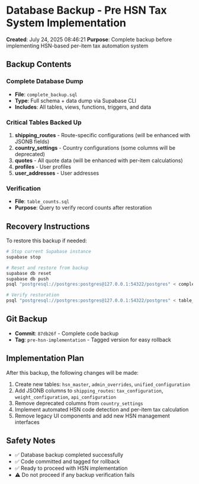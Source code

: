 # Database Backup - Pre HSN Tax System Implementation

**Created**: July 24, 2025 08:46:21
**Purpose**: Complete backup before implementing HSN-based per-item tax automation system

## Backup Contents

### Complete Database Dump
- **File**: `complete_backup.sql`
- **Type**: Full schema + data dump via Supabase CLI
- **Includes**: All tables, views, functions, triggers, and data

### Critical Tables Backed Up
1. **shipping_routes** - Route-specific configurations (will be enhanced with JSONB fields)
2. **country_settings** - Country configurations (some columns will be deprecated)
3. **quotes** - All quote data (will be enhanced with per-item calculations)
4. **profiles** - User profiles
5. **user_addresses** - User addresses

### Verification
- **File**: `table_counts.sql`
- **Purpose**: Query to verify record counts after restoration

## Recovery Instructions

To restore this backup if needed:

```bash
# Stop current Supabase instance
supabase stop

# Reset and restore from backup
supabase db reset
supabase db push
psql "postgresql://postgres:postgres@127.0.0.1:54322/postgres" < complete_backup.sql

# Verify restoration
psql "postgresql://postgres:postgres@127.0.0.1:54322/postgres" < table_counts.sql
```

## Git Backup
- **Commit**: `87db26f` - Complete code backup
- **Tag**: `pre-hsn-implementation` - Tagged version for easy rollback

## Implementation Plan
After this backup, the following changes will be made:
1. Create new tables: `hsn_master`, `admin_overrides`, `unified_configuration`
2. Add JSONB columns to `shipping_routes`: `tax_configuration`, `weight_configuration`, `api_configuration`
3. Remove deprecated columns from `country_settings`
4. Implement automated HSN code detection and per-item tax calculation
5. Remove legacy UI components and add new HSN management interfaces

## Safety Notes
- ✅ Database backup completed successfully
- ✅ Code committed and tagged for rollback
- ✅ Ready to proceed with HSN implementation
- ⚠️ Do not proceed if any backup verification fails